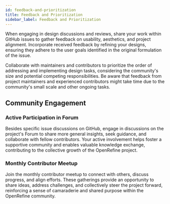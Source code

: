 ```yaml
---
id: feedback-and-prioritization
title: Feedback and Prioritization
sidebar_label: Feedback and Prioritization
---
```


When engaging in design discussions and reviews, share your work within GitHub issues to gather feedback on usability, aesthetics, and project alignment. Incorporate received feedback by refining your designs, ensuring they adhere to the user goals identified in the original formulation of the issue. 

Collaborate with maintainers and contributors to prioritize the order of addressing and implementing design tasks, considering the community's size and potential competing responsibilities. Be aware that feedback from project maintainers and experienced contributors might take time due to the community's small scale and other ongoing tasks.

## Community Engagement

### Active Participation in Forum
Besides specific issue discussions on GitHub, engage in discussions on the project's Forum to share more general insights, seek guidance, and collaborate with fellow contributors. Your active involvement helps foster a supportive community and enables valuable knowledge exchange, contributing to the collective growth of the OpenRefine project.

### Monthly Contributor Meetup
Join the monthly contributor meetup to connect with others, discuss progress, and align efforts. These gatherings provide an opportunity to share ideas, address challenges, and collectively steer the project forward, reinforcing a sense of camaraderie and shared purpose within the OpenRefine community.
